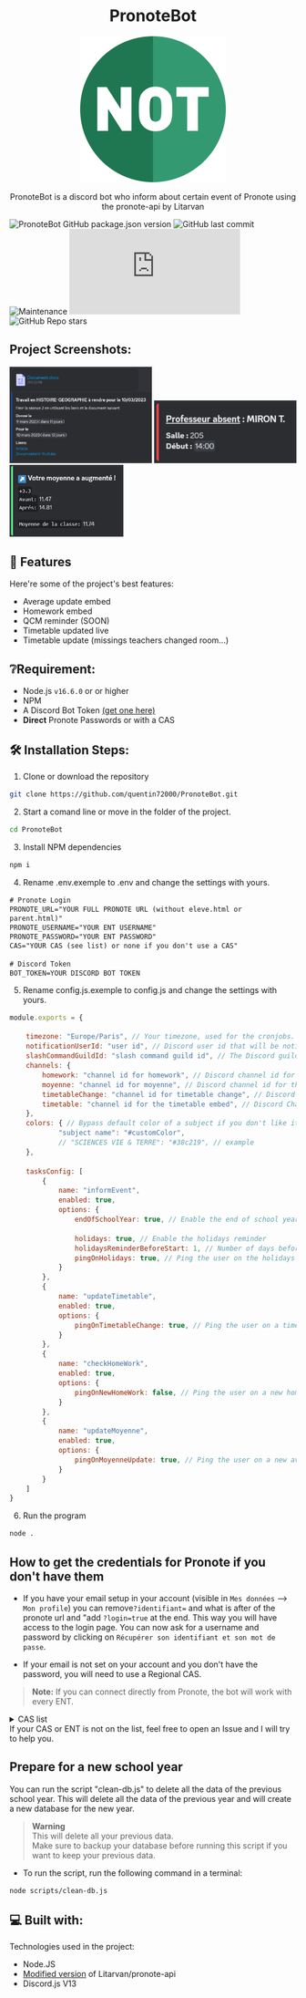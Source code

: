 <h1 align="center" id="title">PronoteBot</h1>

<p align="center"><img src="https://github.com/quentin72000/PronoteBot/raw/main/assets/logo.png" alt="project-image"></p>

<p id="description" align="center">PronoteBot is a discord bot who inform about certain event of Pronote using the pronote-api by Litarvan</p>

![PronoteBot GitHub package.json version](https://img.shields.io/github/package-json/v/quentin72000/PronoteBot)
![GitHub last commit](https://img.shields.io/github/last-commit/quentin72000/PronoteBot)
![Maintenance](https://img.shields.io/maintenance/yes/2023)
![discord.js used version](https://img.shields.io/github/package-json/dependency-version/quentin72000/PronoteBot/discord.js)
![GitHub Repo stars](https://img.shields.io/github/stars/quentin72000/PronoteBot?style=social)
## Project Screenshots:

<div float="left">
    <img src="https://github.com/quentin72000/PronoteBot/raw/main/assets/homeworks.png" alt="Homeworks embed notifcations" width="250">

  <img src="https://github.com/quentin72000/PronoteBot/raw/main/assets/missingTeacher.png" alt="Timetable changes notifications" width="250">

  <img src="https://github.com/quentin72000/PronoteBot/raw/main/assets/averageUpdate.png" alt="Average update notifications" width="200">
</div>

  
  
## 🧐 Features

Here're some of the project's best features:

*   Average update embed
*   Homework embed
*   QCM reminder (SOON)
*   Timetable updated live
*   Timetable update (missings teachers changed room...)

## ❔Requirement:
* Node.js `v16.6.0` or or higher
* NPM
* A Discord Bot Token [(get one here)](https://discord.com/app)
* **Direct** Pronote Passwords or with a CAS

## 🛠️ Installation Steps:</h2>

1. Clone or download the repository
```sh
git clone https://github.com/quentin72000/PronoteBot.git
```

2. Start a comand line or move in the folder of the project.
```sh
cd PronoteBot
```

3. Install NPM dependencies

```sh
npm i
```

4. Rename .env.exemple to .env and change the settings with yours.

```env
# Pronote Login
PRONOTE_URL="YOUR FULL PRONOTE URL (without eleve.html or parent.html)" 
PRONOTE_USERNAME="YOUR ENT USERNAME"
PRONOTE_PASSWORD="YOUR ENT PASSWORD"
CAS="YOUR CAS (see list) or none if you don't use a CAS"

# Discord Token 
BOT_TOKEN=YOUR DISCORD BOT TOKEN
```

5. Rename config.js.exemple to config.js and change the settings with yours.

```js
module.exports = {
  
    timezone: "Europe/Paris", // Your timezone, used for the cronjobs. (https://en.wikipedia.org/wiki/List_of_tz_database_time_zones)
    notificationUserId: "user id", // Discord user id that will be notified for certain event (in general, it's the pronote account owner)
    slashCommandGuildId: "slash command guild id", // The Discord guild id where the slash commands will be added.
    channels: {
        homework: "channel id for homework", // Discord channel id for the homeworks
        moyenne: "channel id for moyenne", // Discord channel id for the averages updates
        timetableChange: "channel id for timetable change", // Discord channel id for the timetable changes (missing teacher...)
        timetable: "channel id for the timetable embed", // Discord Channel id for the live timetable embed
    },
    colors: { // Bypass default color of a subject if you don't like it or if the color is confusing. The name must be the same as what you see in your timetable to work !
            "subject name": "#customColor", 
            // "SCIENCES VIE & TERRE": "#38c219", // example
    },
    
    tasksConfig: [
        {
            name: "informEvent",
            enabled: true,
            options: {
                endOfSchoolYear: true, // Enable the end of school year reminder

                holidays: true, // Enable the holidays reminder
                holidaysReminderBeforeStart: 1, // Number of days before the start of the holidays to send the reminder
                pingOnHolidays: true, // Ping the user on the holidays reminder
            }
        },
        {
            name: "updateTimetable",
            enabled: true,
            options: {
                pingOnTimetableChange: true, // Ping the user on a timetable change
            }
        },
        {
            name: "checkHomeWork",
            enabled: true,
            options: {
                pingOnNewHomeWork: false, // Ping the user on a new homework
            }
        },
        {
            name: "updateMoyenne",
            enabled: true,
            options: {
                pingOnMoyenneUpdate: true, // Ping the user on a new average
            }
        }
    ]
}
```

6. Run the program

```sh
node .
```

## How to get the credentials for Pronote if you don't have them
* If you have your email setup in your account (visible in `Mes données` --> `Mon profile`) you can remove`?identifiant=` and what is after of the pronote url and "add `?login=true` at the end.
This way you will have access to the login page. You can now ask for a username and password by clicking on `Récupérer son identifiant et son mot de passe`.

* If your email is not set on your account and you don't have the password, you will need to use a Regional CAS.

> **Note:** If you can connect directly from Pronote, the bot will work with every ENT.
<details>
  <summary>CAS list</summary>
  
    - Académie d'Orleans-Tours (CAS : ac-orleans-tours, URL : "ent.netocentre.fr")
    - Académie de Besançon (CAS : ac-besancon, URL : "cas.eclat-bfc.fr")
    - Académie de Bordeaux (CAS : ac-bordeaux, URL : "mon.lyceeconnecte.fr")
    - Académie de Bordeaux 2 (CAS : ac-bordeaux2, URL : "ent2d.ac-bordeaux.fr")
    - Académie de Caen (CAS : ac-caen, URL : "fip.itslearning.com")
    - Académie de Clermont-Ferrand (CAS : ac-clermont, URL : "cas.ent.auvergnerhonealpes.fr")
    - Académie de Dijon (CAS : ac-dijon, URL : "cas.eclat-bfc.fr")
    - Académie de Grenoble (CAS : ac-grenoble, URL : "cas.ent.auvergnerhonealpes.fr")
    - Académie de la Loire (CAS : cybercolleges42, URL : "cas.cybercolleges42.fr")
    - Académie de Lille (CAS : ac-lille, URL : "cas.savoirsnumeriques62.fr")
    - Académie de Lille (CAS : ac-lille2, URL : "teleservices.ac-lille.fr")
    - Académie de Limoges (CAS : ac-limoges, URL : "mon.lyceeconnecte.fr")
    - Académie de Lyon (CAS : ac-lyon, URL : "cas.ent.auvergnerhonealpes.fr)
    - Académie de Marseille (CAS : atrium-sud, URL : "atrium-sud.fr")
    - Académie de Montpellier (CAS : ac-montpellier, URL : "cas.mon-ent-occitanie.fr")
    - Académie de Nancy-Metz (CAS : ac-nancy-metz, URL : "cas.monbureaunumerique.fr")
    - Académie de Nantes (CAS : ac-nantes, URL : "cas3.e-lyco.fr")
    - Académie de Poitiers (CAS : ac-poitiers, URL : "mon.lyceeconnecte.fr")
    - Académie de Reims (CAS : ac-reims, URL : "cas.monbureaunumerique.fr")
    - Académie de Rouen (Arsene76) (CAS : arsene76, URL : "cas.arsene76.fr")
    - Académie de Rouen (CAS : ac-rouen, URL : "nero.l-educdenormandie.fr")
    - Académie de Strasbourg (CAS : ac-strasbourg, URL : "cas.monbureaunumerique.fr")
    - Académie de Toulouse (CAS : ac-toulouse, URL : "cas.mon-ent-occitanie.fr")
    - Académie du Val-d'Oise (CAS : ac-valdoise, URL : "cas.moncollege.valdoise.fr")
    - ENT "Agora 06" (Nice) (CAS : agora06, URL : "cas.agora06.fr")
    - ENT "Haute-Garonne" (CAS : haute-garonne, URL : "cas.ecollege.haute-garonne.fr")
    - ENT "Hauts-de-France" (CAS : hdf, URL : "enthdf.fr")
    - ENT "La Classe" (Lyon) (CAS : laclasse, URL : "www.laclasse.com")
    - ENT "Lycee Connecte" (Nouvelle-Aquitaine) (CAS : lyceeconnecte, URL : "mon.lyceeconnecte.fr")
    - ENT "Seine-et-Marne" (CAS : seine-et-marne, URL : "ent77.seine-et-marne.fr")
    - ENT "Somme" (CAS : somme, URL : "college.entsomme.fr")
    - ENT "Portail Famille" (Orleans Tours) (CAS : portail-famille, URL : "seshat.ac-orleans-tours.fr:8443")
    - ENT "Toutatice" (Rennes) (CAS : toutatice, URL : "www.toutatice.fr")
    - ENT "Île de France" (CAS : iledefrance, URL : "ent.iledefrance.fr")
    - ENT "Mon collège Essonne" (CAS : moncollege-essonne, URL : "www.moncollege-ent.essonne.fr")
    - ENT "Paris Classe Numerique" (CAS : parisclassenumerique, URL : "ent.parisclassenumerique.fr")
    - ENT "Lycee Jean Renoir Munich" (CAS : ljr-munich, URL : "cas.kosmoseducation.com")
    - ENT "L'Eure en Normandie" (CAS : eure-normandie, URL : "cas.ent27.fr")  
    - ENT "Mon Bureau Numérique" via EduConnect (CAS: monbureaunumerique-educonnect, URL: "cas.monbureaunumerique.fr")
    - ENT "L’Éduc de Normandie" (CAS : educdenormandie, URL : "ent.l-educdenormandie.fr")

</details>
If your CAS or ENT is not on the list, feel free to open an Issue and I will try to help you.

## Prepare for a new school year
You can run the script "clean-db.js" to delete all the data of the previous school year. 
This will delete all the data of the previous year and will create a new database for the new year.

> **Warning**<br>
> This will delete all your previous data. <br>
> Make sure to backup your database before running this script if you want to keep your previous data.

* To run the script, run the following command in a terminal:
```bash
node scripts/clean-db.js  
```




  
## 💻 Built with:

Technologies used in the project:

*   Node.JS
*   [Modified version](https://github.com/quentin72000/pronote-api) of Litarvan/pronote-api
*   Discord.js V13